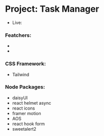 # Project: Task Manager
- Live: 

### Featchers:
-
-

### CSS Framework:
- Tailwind

### Node Packages:
- daisyUI
- react helmet async
- react icons
- framer motion
- AOS
- react hook form
- sweetalert2
